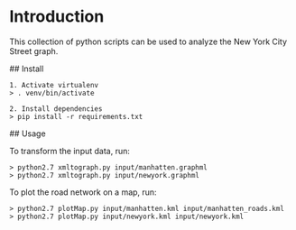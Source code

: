 # Introduction
This collection of python scripts can be used to analyze the New York City Street graph.

## Install

```
1. Activate virtualenv
> . venv/bin/activate

2. Install dependencies
> pip install -r requirements.txt
```

## Usage

To transform the input data, run:
```
> python2.7 xmltograph.py input/manhatten.graphml
> python2.7 xmltograph.py input/newyork.graphml
```

To plot the road network on a map, run:
```
> python2.7 plotMap.py input/manhatten.kml input/manhatten_roads.kml
> python2.7 plotMap.py input/newyork.kml input/newyork.kml
```
